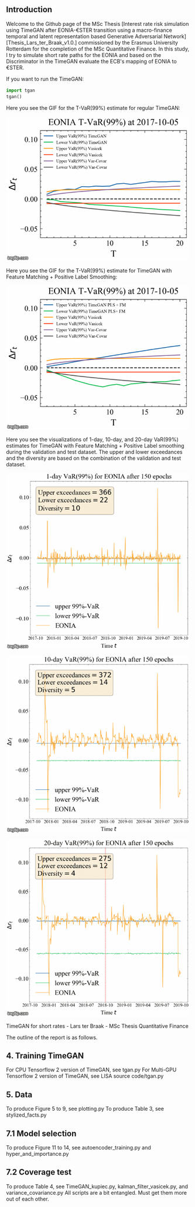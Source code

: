 ## Introduction

Welcome to the Github page of the MSc Thesis [Interest rate risk simulation using TimeGAN after EONIA-€STER transition using a macro-finance temporal and latent representation based Generative Adversarial Network][Thesis_Lars_ter_Braak_v1.0.] commissioned by the Erasmus University Rotterdam for the completion of the MSc Quantitative Finance. In this study, I try to simulate short rate paths for the EONIA and based on the Discriminator in the TimeGAN evaluate the ECB's mapping of EONIA to €STER.


If you want to run the TimeGAN:

```python
import tgan
tgan()
```

Here you see the GIF for the T-VaR(99%) estimate for regular TimeGAN:

![](Figures/Normal_TimeGAN_T_VaR.gif)

Here you see the GIF for the T-VaR(99%) estimate for TimeGAN with Feature Matching + Positive Label Smoothing:

![](Figures/PLS_FM_TimeGAN_T_VaR.gif)

Here you see the visualizations of 1-day, 10-day, and 20-day VaR(99%) estimates for TimeGAN with Feature Matching + Positive Label smoothing during the validation and test dataset. The upper and lower exceedances and the diversity are based on the combination of the validation and test dataset.

![](Figures/1_day_VaR_PLS_FM.gif)

![](Figures/10_day_VaR_PLS_FM.gif)

![](Figures/20_day_VaR_PLS_FM.gif)


TimeGAN for short rates - Lars ter Braak - MSc Thesis Quantitative Finance

The outline of the report is as follows. 

## 4. Training TimeGAN

For CPU Tensorflow 2 version of TimeGAN, see tgan.py
For Multi-GPU Tensorflow 2 version of TimeGAN, see LISA source code/tgan.py 

## 5. Data 

To produce Figure 5 to 9, see plotting.py
To produce Table 3, see stylized_facts.py

## 7.1 Model selection

To produce Figure 11 to 14, see autoencoder_training.py and hyper_and_importance.py

## 7.2 Coverage test

To produce Table 4, see TimeGAN_kupiec.py, kalman_filter_vasicek.py, and variance_covariance.py
All scripts are a bit entangled. Must get them more out of each other.
